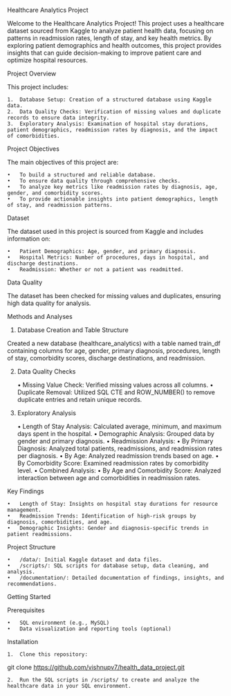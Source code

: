 Healthcare Analytics Project

Welcome to the Healthcare Analytics Project! This project uses a healthcare dataset sourced from Kaggle to analyze patient health data, focusing on patterns in readmission rates, length of stay, and key health metrics. By exploring patient demographics and health outcomes, this project provides insights that can guide decision-making to improve patient care and optimize hospital resources.

Project Overview

This project includes:

	1.	Database Setup: Creation of a structured database using Kaggle data.
	2.	Data Quality Checks: Verification of missing values and duplicate records to ensure data integrity.
	3.	Exploratory Analysis: Examination of hospital stay durations, patient demographics, readmission rates by diagnosis, and the impact of comorbidities.

Project Objectives

The main objectives of this project are:

	•	To build a structured and reliable database.
	•	To ensure data quality through comprehensive checks.
	•	To analyze key metrics like readmission rates by diagnosis, age, gender, and comorbidity scores.
	•	To provide actionable insights into patient demographics, length of stay, and readmission patterns.

Dataset

The dataset used in this project is sourced from Kaggle and includes information on:

	•	Patient Demographics: Age, gender, and primary diagnosis.
	•	Hospital Metrics: Number of procedures, days in hospital, and discharge destinations.
	•	Readmission: Whether or not a patient was readmitted.

Data Quality

The dataset has been checked for missing values and duplicates, ensuring high data quality for analysis.

Methods and Analyses

1. Database Creation and Table Structure

Created a new database (healthcare_analytics) with a table named train_df containing columns for age, gender, primary diagnosis, procedures, length of stay, comorbidity scores, discharge destinations, and readmission.

2. Data Quality Checks

	•	Missing Value Check: Verified missing values across all columns.
	•	Duplicate Removal: Utilized SQL CTE and ROW_NUMBER() to remove duplicate entries and retain unique records.

3. Exploratory Analysis

	•	Length of Stay Analysis: Calculated average, minimum, and maximum days spent in the hospital.
	•	Demographic Analysis: Grouped data by gender and primary diagnosis.
	•	Readmission Analysis:
	•	By Primary Diagnosis: Analyzed total patients, readmissions, and readmission rates per diagnosis.
	•	By Age: Analyzed readmission trends based on age.
	•	By Comorbidity Score: Examined readmission rates by comorbidity level.
	•	Combined Analysis:
	•	By Age and Comorbidity Score: Analyzed interaction between age and comorbidities in readmission rates.

Key Findings

	•	Length of Stay: Insights on hospital stay durations for resource management.
	•	Readmission Trends: Identification of high-risk groups by diagnosis, comorbidities, and age.
	•	Demographic Insights: Gender and diagnosis-specific trends in patient readmissions.

Project Structure

	•	/data/: Initial Kaggle dataset and data files.
	•	/scripts/: SQL scripts for database setup, data cleaning, and analysis.
	•	/documentation/: Detailed documentation of findings, insights, and recommendations.

Getting Started

Prerequisites

	•	SQL environment (e.g., MySQL)
	•	Data visualization and reporting tools (optional)

Installation

	1.	Clone this repository:

git clone https://github.com/vishnupv7/health_data_project.git


	2.	Run the SQL scripts in /scripts/ to create and analyze the healthcare data in your SQL environment.